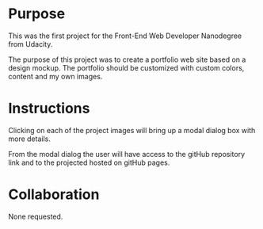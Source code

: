 Purpose
=======
This was the first project for the Front-End Web Developer Nanodegree from Udacity.

The purpose of this project was to create a portfolio web site based on a design mockup. The portfolio should be customized with custom colors, content and my own images.



Instructions
============
Clicking on each of the project images will bring up a modal dialog box with more details.

From the modal dialog the user will have access to the gitHub repository link and to the projected hosted on gitHub pages.



Collaboration
=============

None requested.
